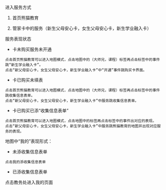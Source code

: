 进入服务方式

1. 首页熊猫教育

2. 管家卡中的服务（新生父母安心卡，女生父母安心卡，新生学业融入卡）

服务表现状态

* 卡未购买服务未开通

```
点击首页熊猫教育可以进入地图模式，点击地图中的（大师兄，课程）标签再点击标签中的事件跳“新生学业融入卡”。
点击“新父母安心卡，女生父母安心卡，新生学业融入卡”中“开通”事件跳购买卡界面。
```

* 卡已购买未填表

```
点击首页熊猫教育可以进入地图模式，点击地图中的（大师兄，课程）标签再点击标签中的事件跳收集信息表单。
点击“新父母安心卡，女生父母安心卡，新生学业融入卡”中服务跳收集信息表单。
```

* 卡已购买已添“收集信息表单”

```
点击首页熊猫教育可以进入地图模式，点击地图中的标签再点击标签中的事件出对应的表现。
点击“新父母安心卡，女生父母安心卡，新生学业融入卡”中服务跳熊猫教育的地图并出现对应服务的表现。
```

地图中“我的”表现形式：

* 未添收集信息表单

```
点击我的添收集信息表单
```

* 已添收集信息表单

点击教务处进入我的页面



